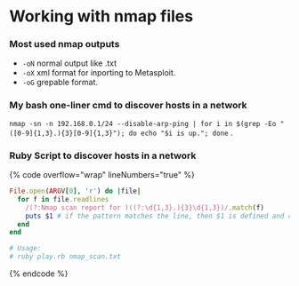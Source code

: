 # Working with nmap files

### Most used nmap outputs

* `-oN` normal output like .txt
* `-oX` xml format for inporting to Metasploit.
* `-oG` grepable format.

### My bash one-liner cmd to discover hosts in a network

`nmap -sn -n 192.168.0.1/24 --disable-arp-ping | for i in $(grep -Eo "([0-9]{1,3}.){3}[0-9]{1,3}"); do echo "$i is up."; done` .

### Ruby Script to discover hosts in  a network

{% code overflow="wrap" lineNumbers="true" %}
```ruby
File.open(ARGV[0], 'r') do |file|
  for f in file.readlines
    /(?:Nmap scan report for )((?:\d{1,3}.){3}\d{1,3})/.match(f)
    puts $1 # if the pattern matches the line, then $1 is defined and contains the substring that matches the pattern group ((?:\d{1,3}.){3}\d{1,3})
  end
end

# Usage:
# ruby play.rb nmap_scan.txt
```
{% endcode %}

